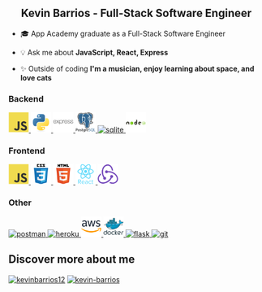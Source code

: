 <h2 align='center'>Kevin Barrios - Full-Stack Software Engineer</h2>

- 🎓 App Academy graduate as a Full-Stack Software Engineer

- 💡 Ask me about **JavaScript, React, Express**

- ✨ Outside of coding **I'm a musician, enjoy learning about space, and love cats**
<!-- <p style='padding-top: 10px'>
    <img src="https://github-readme-stats.vercel.app/api/top-langs?username=dayjyun&show_icons=true&tile_color=ffffff&icon_color=bb2acf&text_color=daf7dc&bg_color=151515&locale=en&layout=compact" alt="dayjyun" />
</p> -->

<h3>Backend</h3>
<p align="left">
    <a href="https://developer.mozilla.org/en-US/docs/Web/JavaScript" target="_blank" rel="noreferrer" title='JavaScript'>
        <img src="https://raw.githubusercontent.com/devicons/devicon/master/icons/javascript/javascript-original.svg" alt="javascript" width="40" height="40"/> </a>
    <a href="https://www.python.org" target="_blank" rel="noreferrer" title='Python'>
        <img src="https://raw.githubusercontent.com/devicons/devicon/master/icons/python/python-original.svg" alt="python" width="40" height="40"/> </a>
    <a href="https://expressjs.com" target="_blank" rel="noreferrer" title='Express'>
        <img src="https://raw.githubusercontent.com/devicons/devicon/master/icons/express/express-original-wordmark.svg" alt="express" width="40" height="40"/> </a>
    <a href="https://www.postgresql.org" target="_blank" rel="noreferrer" title='PostgreSQL'>
        <img src="https://raw.githubusercontent.com/devicons/devicon/master/icons/postgresql/postgresql-original-wordmark.svg" alt="postgresql" width="40" height="40"/> </a>
    <a href="https://www.sqlite.org/" target="_blank" rel="noreferrer" title='SQLite'>
        <img src="https://www.vectorlogo.zone/logos/sqlite/sqlite-icon.svg" alt="sqlite" width="40" height="40"/> </a>
    <a href="https://nodejs.org" target="_blank" rel="noreferrer" title='Node.js'>
        <img src="https://raw.githubusercontent.com/devicons/devicon/master/icons/nodejs/nodejs-original-wordmark.svg" alt="nodejs" width="40" height="40"/> </a>
</p>

<h3>Frontend</h3>
<p align="left">
    <a href="https://developer.mozilla.org/en-US/docs/Web/JavaScript" target="_blank" rel="noreferrer" title='JavaScript'>
        <img src="https://raw.githubusercontent.com/devicons/devicon/master/icons/javascript/javascript-original.svg" alt="javascript" width="40" height="40"/> </a>
    <a href="https://www.w3schools.com/css/" target="_blank" rel="noreferrer" title='CSS3'>
        <img src="https://raw.githubusercontent.com/devicons/devicon/master/icons/css3/css3-original-wordmark.svg" alt="css3" width="40" height="40"/> </a>
    <a href="https://www.w3.org/html/" target="_blank" rel="noreferrer" title='HTML5'>
        <img src="https://raw.githubusercontent.com/devicons/devicon/master/icons/html5/html5-original-wordmark.svg" alt="html5" width="40" height="40"/> </a>
    <a href="https://reactjs.org/" target="_blank" rel="noreferrer" title='React'>
        <img src="https://raw.githubusercontent.com/devicons/devicon/master/icons/react/react-original-wordmark.svg" alt="react" width="40" height="40"/> </a>
    <a href="https://redux.js.org" target="_blank" rel="noreferrer" title='Redux'>
        <img src="https://raw.githubusercontent.com/devicons/devicon/master/icons/redux/redux-original.svg" alt="redux" width="40" height="40"/> </a>
</p>

<h3>Other</h3>
<p align="left">
    <a href="https://postman.com" target="_blank" rel="noreferrer" title='Postman'>
        <img src="https://www.vectorlogo.zone/logos/getpostman/getpostman-icon.svg" alt="postman" width="40" height="40"/> </a>
    <a href="https://heroku.com" target="_blank" rel="noreferrer" title='Heroku'>
        <img src="https://www.vectorlogo.zone/logos/heroku/heroku-icon.svg" alt="heroku" width="40" height="40"/> </a>
    <a href="https://aws.amazon.com" target="_blank" rel="noreferrer" title='Amazon Web Service (AWS)'>
        <img src="https://raw.githubusercontent.com/devicons/devicon/master/icons/amazonwebservices/amazonwebservices-original-wordmark.svg" alt="aws" width="40" height="40"/> </a>
    <a href="https://www.docker.com/" target="_blank" rel="noreferrer" title='Docker'>
        <img src="https://raw.githubusercontent.com/devicons/devicon/master/icons/docker/docker-original-wordmark.svg" alt="docker" width="40" height="40"/> </a>
    <a href="https://flask.palletsprojects.com/" target="_blank" rel="noreferrer" title='Flask'>
        <img src="https://www.vectorlogo.zone/logos/pocoo_flask/pocoo_flask-icon.svg" alt="flask" width="40" height="40"/> </a>
    <a href="https://git-scm.com/" target="_blank" rel="noreferrer" title='git'>
        <img src="https://www.vectorlogo.zone/logos/git-scm/git-scm-icon.svg" alt="git" width="40" height="40"/> </a>
</p>

<h2 align="left">Discover more about me</h2>
<p align="left">
    <a href="https://linkedin.com/in/kevinbarrios12" target="_blank" title='LinkedIn'>
        <img align="center" src="https://dayjyun.s3.amazonaws.com/linkedin.png" alt="kevinbarrios12" height="40" width="40" /></a>
    <a href='https://angel.co/u/kbarrios'title='Wellfound (AngelList)' target="_blank">
        <img src='https://dayjyun.s3.amazonaws.com/angel+list+logo_icon.png' alt='kevin-barrios' align='center' height='40' width='40'/></a>
</p>
